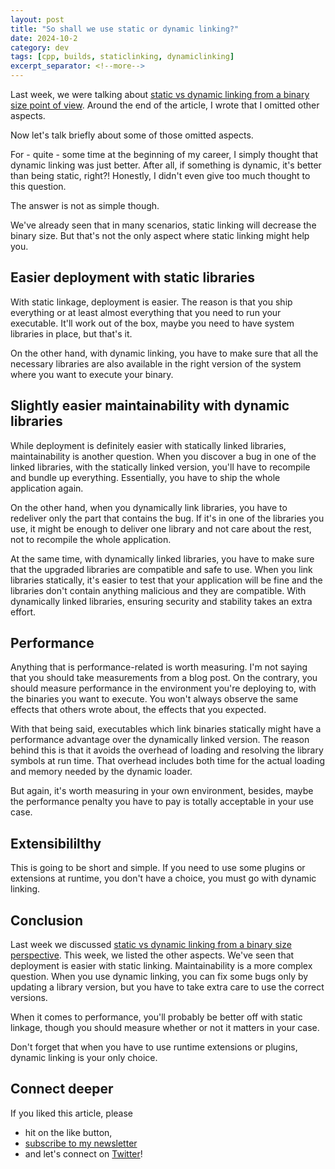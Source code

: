 ```yaml
---
layout: post
title: "So shall we use static or dynamic linking?"
date: 2024-10-2
category: dev
tags: [cpp, builds, staticlinking, dynamiclinking]
excerpt_separator: <!--more-->
---
```

Last week, we were talking about [static vs dynamic linking from a binary size point of view](https://www.sandordargo.com/blog/2024/09/25/dynamic-vs-static-linking-binary-size). Around the end of the article, I wrote that I omitted other aspects.

Now let's talk briefly about some of those omitted aspects. 

For - quite - some time at the beginning of my career, I simply thought that dynamic linking was just better. After all, if something is dynamic, it's better than being static, right?! Honestly, I didn't even give too much thought to this question.

The answer is not as simple though.

We've already seen that in many scenarios, static linking will decrease the binary size. But that's not the only aspect where static linking might help you.

## Easier deployment with static libraries

With static linkage, deployment is easier. The reason is that you ship everything or at least almost everything that you need to run your executable. It'll work out of the box, maybe you need to have system libraries in place, but that's it.

On the other hand, with dynamic linking, you have to make sure that all the necessary libraries are also available in the right version of the system where you want to execute your binary.

## Slightly easier maintainability with dynamic libraries

While deployment is definitely easier with statically linked libraries, maintainability is another question. When you discover a bug in one of the linked libraries, with the statically linked version, you'll have to recompile and bundle up everything. Essentially, you have to ship the whole application again.

On the other hand, when you dynamically link libraries, you have to redeliver only the part that contains the bug. If it's in one of the libraries you use, it might be enough to deliver one library and not care about the rest, not to recompile the whole application. 

At the same time, with dynamically linked libraries, you have to make sure that the upgraded libraries are compatible and safe to use. When you link libraries statically, it's easier to test that your application will be fine and the libraries don't contain anything malicious and they are compatible. With dynamically linked libraries, ensuring security and stability takes an extra effort.

## Performance

Anything that is performance-related is worth measuring. I'm not saying that you should take measurements from a blog post. On the contrary, you should measure performance in the environment you're deploying to, with the binaries you want to execute. You won't always observe the same effects that others wrote about, the effects that you expected.

With that being said, executables which link binaries statically might have a performance advantage over the dynamically linked version. The reason behind this is that it avoids the overhead of loading and resolving the library symbols at run time. That overhead includes both time for the actual loading and memory needed by the dynamic loader.

But again, it's worth measuring in your own environment, besides, maybe the performance penalty you have to pay is totally acceptable in your use case.

## Extensibililthy 

This is going to be short and simple. If you need to use some plugins or extensions at runtime, you don't have a choice, you must go with dynamic linking.

## Conclusion

Last week we discussed [static vs dynamic linking from a binary size perspective](https://www.sandordargo.com/blog/2024/09/25/dynamic-vs-static-linking-binary-size). This week, we listed the other aspects. We've seen that deployment is easier with static linking. Maintainability is a more complex question. When you use dynamic linking, you can fix some bugs only by updating a library version, but you have to take extra care to use the correct versions.

When it comes to performance, you'll probably be better off with static linkage, though you should measure whether or not it matters in your case.

Don't forget that when you have to use runtime extensions or plugins, dynamic linking is your only choice. 

## Connect deeper

If you liked this article, please 
- hit on the like button,  
- [subscribe to my newsletter](http://eepurl.com/gvcv1j) 
- and let's connect on [Twitter](https://twitter.com/SandorDargo)!